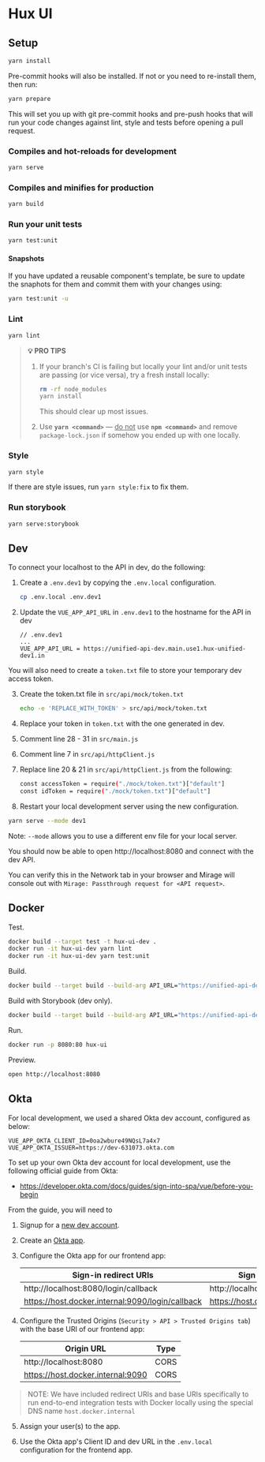 # Hux UI

## Setup
```sh
yarn install
```

Pre-commit hooks will also be installed.
If not or you need to re-install them, then run:

```sh
yarn prepare
```

This will set you up with git pre-commit hooks and pre-push hooks that will run
your code changes against lint, style and tests before opening a pull request.

### Compiles and hot-reloads for development
```sh
yarn serve
```

### Compiles and minifies for production
```sh
yarn build
```

### Run your unit tests
```sh
yarn test:unit
```

#### Snapshots
If you have updated a reusable component's template, be sure to update the
snaphots for them and commit them with your changes using:

```sh
yarn test:unit -u
```

### Lint
```sh
yarn lint
```

> **💡 PRO TIPS**
> 1. If your branch's CI is failing but locally your lint and/or
> unit tests are passing (or vice versa), try a fresh install locally:
>    ```sh
>    rm -rf node_modules
>    yarn install
>    ```
>    This should clear up most issues.
>
> 2. Use **`yarn <command>`** — <ins>do not</ins> use **`npm <command>`** and
> remove `package-lock.json` if somehow you ended up with one locally.

### Style

```sh
yarn style
```

If there are style issues, run `yarn style:fix` to fix them.

### Run storybook

```sh
yarn serve:storybook
```

## Dev

To connect your localhost to the API in dev, do the following:

1. Create a `.env.dev1` by copying the `.env.local` configuration.
    ```sh
    cp .env.local .env.dev1
    ```
2. Update the `VUE_APP_API_URL` in `.env.dev1` to the hostname for the API in dev
    ```
    // .env.dev1
    ...
    VUE_APP_API_URL = https://unified-api-dev.main.use1.hux-unified-dev1.in
    ```

You will also need to create a `token.txt` file to store your temporary dev access token.

3. Create the token.txt file in `src/api/mock/token.txt`
    ```sh
    echo -e 'REPLACE_WITH_TOKEN' > src/api/mock/token.txt
    ```

4. Replace your token in `token.txt` with the one generated in dev.

5. Comment line 28 - 31 in `src/main.js`

6. Comment line 7 in `src/api/httpClient.js`

7. Replace line 20 & 21 in `src/api/httpClient.js` from the following:
    ```sh
    const accessToken = require("./mock/token.txt")["default"]
    const idToken = require("./mock/token.txt")["default"]

    ```
8. Restart your local development server using the new configuration.
```sh
yarn serve --mode dev1
```
Note: `--mode` allows you to use a different env file for your local server.


You should now be able to open http://localhost:8080 and connect with the dev API.

You can verify this in the Network tab in your browser and Mirage will console out
with `Mirage: Passthrough request for <API request>`.

## Docker

Test.

```sh
docker build --target test -t hux-ui-dev .
docker run -it hux-ui-dev yarn lint
docker run -it hux-ui-dev yarn test:unit
```

Build.

```sh
docker build --target build --build-arg API_URL="https://unified-api-dev.main.use1.hux-unified-dev1.in" --build-arg OKTA_ISSUER="https://dev-631073.okta.com" --build-arg OKTA_CLIENT_ID="0oa2wbure49NQsL7a4x7" -t hux-ui .
```

Build with Storybook (dev only).

```sh
docker build --target build --build-arg API_URL="https://unified-api-dev.main.use1.hux-unified-dev1.in" --build-arg OKTA_ISSUER="https://dev-631073.okta.com" --build-arg OKTA_CLIENT_ID="0oa2wbure49NQsL7a4x7" --build-arg BUILD_STORYBOOK="true" -t hux-ui .
```

Run.

```sh
docker run -p 8080:80 hux-ui
```


Preview.

```sh
open http://localhost:8080
```

## Okta

For local development, we used a shared Okta dev account, configured as below:

```
VUE_APP_OKTA_CLIENT_ID=0oa2wbure49NQsL7a4x7
VUE_APP_OKTA_ISSUER=https://dev-631073.okta.com
```

To set up your own Okta dev account for local development, use the following
official guide from Okta:

- https://developer.okta.com/docs/guides/sign-into-spa/vue/before-you-begin

From the guide, you will need to

1. Signup for a [new dev account](https://developer.okta.com/signup).

2. Create an [Okta app](https://developer.okta.com/docs/guides/sign-into-spa/vue/create-okta-application).

3. Configure the Okta app for our frontend app:

    |Sign-in redirect URIs|Sign-out redirect URIs|Initiate login URI|
    |-|-|-|
    |http://localhost:8080/login/callback|http://localhost:8080/login|http://localhost:8080/login|
    |https://host.docker.internal:9090/login/callback|https://host.docker.internal:9090/login|-|

4. Configure the Trusted Origins (`Security > API > Trusted Origins tab`) with the base URI of our frontend app:

    |Origin URL|Type|
    |-|-|
    |http://localhost:8080|CORS|
    |https://host.docker.internal:9090|CORS|

  > NOTE: We have included redirect URIs and base URIs specifically to run end-to-end integration tests with Docker locally using the special DNS name `host.docker.internal`

5. Assign your user(s) to the app.

6. Use the Okta app's Client ID and dev URL in the `.env.local` configuration for the frontend app.
